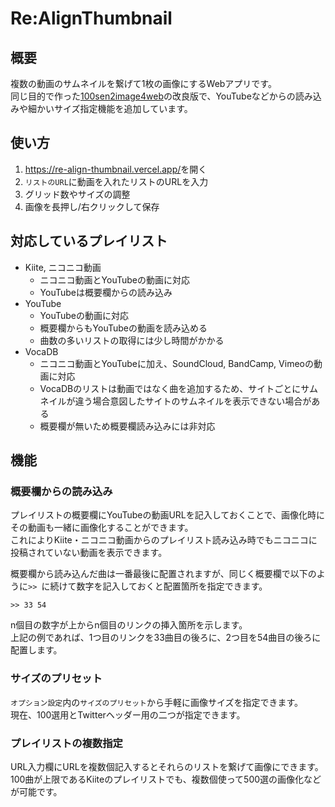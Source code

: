 # Re:AlignThumbnail
## 概要
複数の動画のサムネイルを繋げて1枚の画像にするWebアプリです。  
同じ目的で作った[100sen2image4web](https://github.com/fanta-git/100sen2image4web)の改良版で、YouTubeなどからの読み込みや細かいサイズ指定機能を追加しています。  

## 使い方
1. <https://re-align-thumbnail.vercel.app/>を開く
2. `リストのURL`に動画を入れたリストのURLを入力
3. グリッド数やサイズの調整
4. 画像を長押し/右クリックして保存

## 対応しているプレイリスト
- Kiite, ニコニコ動画
  - ニコニコ動画とYouTubeの動画に対応
  - YouTubeは概要欄からの読み込み
- YouTube
  - YouTubeの動画に対応
  - 概要欄からもYouTubeの動画を読み込める
  - 曲数の多いリストの取得には少し時間がかかる
- VocaDB
  - ニコニコ動画とYouTubeに加え、SoundCloud, BandCamp, Vimeoの動画に対応
  - VocaDBのリストは動画ではなく曲を追加するため、サイトごとにサムネイルが違う場合意図したサイトのサムネイルを表示できない場合がある
  - 概要欄が無いため概要欄読み込みには非対応

## 機能
### 概要欄からの読み込み
プレイリストの概要欄にYouTubeの動画URLを記入しておくことで、画像化時にその動画も一緒に画像化することができます。  
これによりKiite・ニコニコ動画からのプレイリスト読み込み時でもニコニコに投稿されていない動画を表示できます。  

概要欄から読み込んだ曲は一番最後に配置されますが、同じく概要欄で以下のように`>> `に続けて数字を記入しておくと配置箇所を指定できます。
```
>> 33 54
```
n個目の数字が上からn個目のリンクの挿入箇所を示します。  
上記の例であれば、1つ目のリンクを33曲目の後ろに、2つ目を54曲目の後ろに配置します。

### サイズのプリセット
`オプション設定`内の`サイズのプリセット`から手軽に画像サイズを指定できます。  
現在、100選用とTwitterヘッダー用の二つが指定できます。

### プレイリストの複数指定
URL入力欄にURLを複数個記入するとそれらのリストを繋げて画像にできます。  
100曲が上限であるKiiteのプレイリストでも、複数個使って500選の画像化などが可能です。
